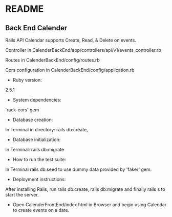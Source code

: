 # README

## Back End Calender

Rails API Calendar supports Create, Read, & Delete on events.

Controller in CalenderBackEnd/app/controllers/api/v1/events_controller.rb


Routes in CalenderBackEnd/config/routes.rb


Cors configuration in CalenderBackEnd/config/application.rb



* Ruby version:

2.5.1

* System dependencies:

'rack-cors' gem

* Database creation:

In Terminal in directory: rails db:create,

* Database initialization:

In Terminal: rails db:migrate

* How to run the test suite:

In Terminal rails db:seed to use dummy data provided by 'faker' gem.

* Deployment instructions:

After installing Rails, run rails db:create, rails db:migrate and finally rails s to start the server.


* Open CalenderFrontEnd/index.html in Browser and begin using Calendar to create events on a date.
